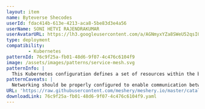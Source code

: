 ```yaml
---
layout: item
name: Byteverse Shecodes
userId: fdac414b-613e-4213-aca8-5be83d3e4a56
userName: SONI HETVI RAJENDRAKUMAR
userAvatarURL: https://lh3.googleusercontent.com/a/AGNmyxYZa8SWeU52qsIQL6YLvtnOGUfVqmOL3J3pFskukg=s96-c
type: deployment
compatibility: 
        - Kubernetes
patternId: 76c9f25a-fb01-48d6-9f07-4c476c6104f9
image: /assets/images/patterns/service-mesh.svg
patternInfo: |
  This Kubernetes configuration defines a set of resources within the byteverse-shecodes namespace. Here's a breakdown of the resources:**Namespace: byteverse-shecodes**- Creates a new Kubernetes namespace called byteverse-shecodes.**Service: apache-service**- Type: LoadBalancer- Namespace: byteverse-shecodes- Selects pods with the label app: apache-web as its backend.- Exposes port 80 and routes traffic to the pods.- This service allows external access to the Apache web servers.**Deployment: apache-deployment**- Namespace: byteverse-shecodes- Replicas: 2, indicating that it will manage two pods.- Selects pods with the label app: apache-web for deployment.- Specifies the container image httpd:2.4.46 for the Apache web server.- Mounts a ConfigMap named apache-config at /usr/local/apache2/conf/httpd.conf to configure Apache.- This deployment ensures that two instances of the Apache web server are running.**ConfigMap: apache-config**- Namespace: byteverse-shecodes- Provides configuration data for Apache in the httpd.conf key.- The configuration includes settings like listening on port 80 and defining the document root.**Ingress: apache-ingress**- Namespace: byteverse-shecodes- Defines an Ingress resource for routing external traffic.- Sets the host to byteverseshecodes.soni-hetvihetvi.repl.co.- Routes all traffic at the root path (/) to the apache-service service. This configuration sets up Apache web servers with two replicas, exposes them through a LoadBalancer service, and manages the routing of external traffic using an Ingress resource. It also provides a custom configuration for Apache through a ConfigMap.
patternCaveats: |
  Networking should be properly configured to enable communication between pod and services. Ensure sufficient resources are available in the cluster.
URL: 'https://raw.githubusercontent.com/meshery/meshery.io/master/catalog/76c9f25a-fb01-48d6-9f07-4c476c6104f9.yaml'
downloadLink: 76c9f25a-fb01-48d6-9f07-4c476c6104f9.yaml
---
```

